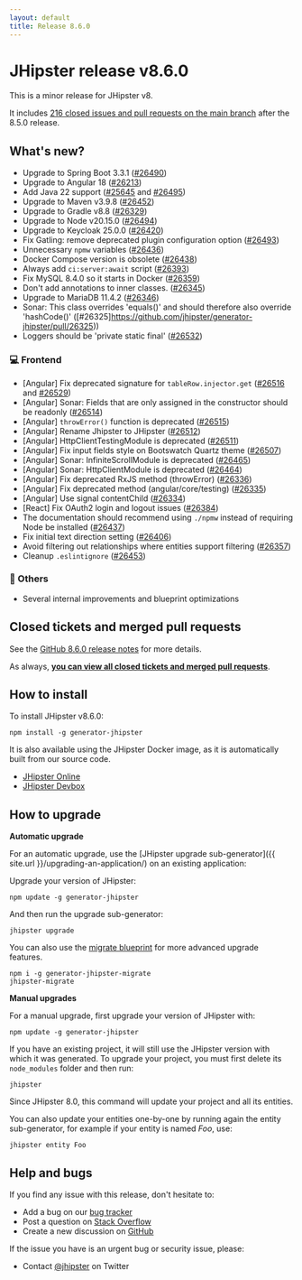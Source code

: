 ```yaml
---
layout: default
title: Release 8.6.0
---
```


# JHipster release v8.6.0

This is a minor release for JHipster v8. 

It includes [216 closed issues and pull requests on the main branch](https://github.com/jhipster/generator-jhipster/issues?q=is:closed+milestone:8.6.0) after the 8.5.0 release.

## What's new?

* Upgrade to Spring Boot 3.3.1 ([#26490](https://github.com/jhipster/generator-jhipster/pull/26490))
* Upgrade to Angular 18 ([#26213](https://github.com/jhipster/generator-jhipster/pull/26213))
* Add Java 22 support ([#25645](https://github.com/jhipster/generator-jhipster/pull/25645) and [#26495]((https://github.com/jhipster/generator-jhipster/pull/26495)))
* Upgrade to Maven v3.9.8 ([#26452](https://github.com/jhipster/generator-jhipster/pull/26452))
* Upgrade to Gradle v8.8 ([#26329](https://github.com/jhipster/generator-jhipster/pull/26329))
* Upgrade to Node v20.15.0 ([#26494](https://github.com/jhipster/generator-jhipster/pull/26494))
* Upgrade to Keycloak 25.0.0 ([#26420](https://github.com/jhipster/generator-jhipster/pull/26420))
* Fix Gatling: remove deprecated plugin configuration option ([#26493](https://github.com/jhipster/generator-jhipster/pull/26493))
* Unnecessary `npmw` variables ([#26436](https://github.com/jhipster/generator-jhipster/pull/26436))
* Docker Compose version is obsolete ([#26438](https://github.com/jhipster/generator-jhipster/pull/26438))
* Always add `ci:server:await` script ([#26393](https://github.com/jhipster/generator-jhipster/pull/26393))
* Fix MySQL 8.4.0 so it starts in Docker ([#26359](https://github.com/jhipster/generator-jhipster/pull/26359))
* Don't add annotations to inner classes. ([#26345](https://github.com/jhipster/generator-jhipster/pull/26345))
* Upgrade to MariaDB 11.4.2 ([#26346](https://github.com/jhipster/generator-jhipster/pull/26346))
* Sonar: This class overrides 'equals()' and should therefore also override 'hashCode()' ([#26325]https://github.com/jhipster/generator-jhipster/pull/26325))
* Loggers should be 'private static final' ([#26532](https://github.com/jhipster/generator-jhipster/pull/26532))

### :computer: Frontend

* [Angular] Fix deprecated signature for `tableRow.injector.get` ([#26516](https://github.com/jhipster/generator-jhipster/pull/26516) and [#26529](https://github.com/jhipster/generator-jhipster/pull/26529))
* [Angular] Sonar: Fields that are only assigned in the constructor should be readonly ([#26514](https://github.com/jhipster/generator-jhipster/pull/26514))
* [Angular] `throwError()` function is deprecated ([#26515](https://github.com/jhipster/generator-jhipster/pull/26515))
* [Angular] Rename Jhipster to JHipster ([#26512](https://github.com/jhipster/generator-jhipster/pull/26512))
* [Angular] HttpClientTestingModule is deprecated ([#26511](https://github.com/jhipster/generator-jhipster/pull/26511))
* [Angular] Fix input fields style on Bootswatch Quartz theme ([#26507](https://github.com/jhipster/generator-jhipster/pull/26507))
* [Angular] Sonar: InfiniteScrollModule is deprecated ([#26465](https://github.com/jhipster/generator-jhipster/pull/26465))
* [Angular] Sonar: HttpClientModule is deprecated ([#26464](https://github.com/jhipster/generator-jhipster/pull/26464))
* [Angular] Fix deprecated RxJS method (throwError) ([#26336](https://github.com/jhipster/generator-jhipster/pull/26336))
* [Angular] Fix deprecated method (angular/core/testing) ([#26335](https://github.com/jhipster/generator-jhipster/pull/26335))
* [Angular] Use signal contentChild ([#26334](https://github.com/jhipster/generator-jhipster/pull/26334))
* [React] Fix OAuth2 login and logout issues ([#26384](https://github.com/jhipster/generator-jhipster/pull/26384))
* The documentation should recommend using `./npmw` instead of requiring Node be installed ([#26437](https://github.com/jhipster/generator-jhipster/pull/26437))
* Fix initial text direction setting ([#26406](https://github.com/jhipster/generator-jhipster/pull/26406))
* Avoid filtering out relationships where entities support filtering ([#26357](https://github.com/jhipster/generator-jhipster/pull/26357))
* Cleanup `.eslintignore` ([#26453](https://github.com/jhipster/generator-jhipster/pull/26453))

### :scroll: Others

- Several internal improvements and blueprint optimizations

## Closed tickets and merged pull requests

See the [GitHub 8.6.0 release notes](https://github.com/jhipster/generator-jhipster/releases/tag/v8.6.0) for more details.

As always, **[you can view all closed tickets and merged pull requests](https://github.com/jhipster/generator-jhipster/issues?q=is:closed+milestone:8.6.0)**.

## How to install

To install JHipster v8.6.0:

    npm install -g generator-jhipster

It is also available using the JHipster Docker image, as it is automatically built from our source code.

- [JHipster Online](https://start.jhipster.tech)
- [JHipster Devbox](https://github.com/jhipster/jhipster-devbox)

## How to upgrade

**Automatic upgrade**

For an automatic upgrade, use the [JHipster upgrade sub-generator]({{ site.url }}/upgrading-an-application/) on an existing application:

Upgrade your version of JHipster:

```
npm update -g generator-jhipster
```

And then run the upgrade sub-generator:

```
jhipster upgrade
```

You can also use the [migrate blueprint](https://github.com/jhipster/generator-jhipster-migrate) for more advanced upgrade features. 

```
npm i -g generator-jhipster-migrate
jhipster-migrate
```

**Manual upgrades**

For a manual upgrade, first upgrade your version of JHipster with:

```
npm update -g generator-jhipster
```

If you have an existing project, it will still use the JHipster version with which it was generated.
To upgrade your project, you must first delete its `node_modules` folder and then run:

```
jhipster
```

Since JHipster 8.0, this command will update your project and all its entities. 

You can also update your entities one-by-one by running again the entity sub-generator, for example if your entity is named _Foo_, use:

```
jhipster entity Foo
```

## Help and bugs

If you find any issue with this release, don't hesitate to:

- Add a bug on our [bug tracker](https://github.com/jhipster/generator-jhipster/issues?state=open)
- Post a question on [Stack Overflow](http://stackoverflow.com/tags/jhipster/info)
- Create a new discussion on [GitHub](https://github.com/jhipster/generator-jhipster/discussions)

If the issue you have is an urgent bug or security issue, please:

- Contact [@jhipster](https://twitter.com/jhipster) on Twitter
